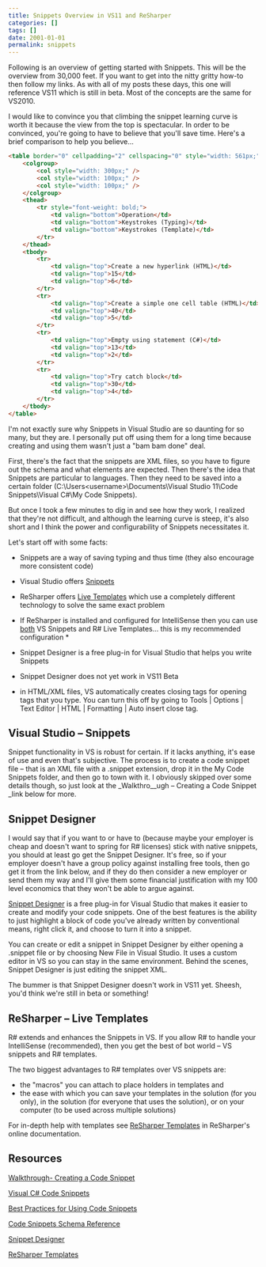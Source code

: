 ```yaml
---
title: Snippets Overview in VS11 and ReSharper
categories: []
tags: []
date: 2001-01-01
permalink: snippets
---
```


Following is an overview of getting started with Snippets. This will be the overview from 30,000 feet. If you want to get into the nitty gritty how-to then follow my links. As with all of my posts these days, this one will reference VS11 which is still in beta. Most of the concepts are the same for VS2010.

I would like to convince you that climbing the snippet learning curve is worth it because the view from the top is spectacular. In order to be convinced, you're going to have to believe that you'll save time. Here's a brief comparison to help you believe...

``` html
<table border="0" cellpadding="2" cellspacing="0" style="width: 561px;">
	<colgroup>
		<col style="width: 300px;" />
		<col style="width: 100px;" />
		<col style="width: 100px;" />
	</colgroup>
	<thead>
		<tr style="font-weight: bold;">
			<td valign="bottom">Operation</td>
			<td valign="bottom">Keystrokes (Typing)</td>
			<td valign="bottom">Keystrokes (Template)</td>
		</tr>
	</thead>
	<tbody>
		<tr>
			<td valign="top">Create a new hyperlink (HTML)</td>
			<td valign="top">15</td>
			<td valign="top">6</td>
		</tr>
		<tr>
			<td valign="top">Create a simple one cell table (HTML)</td>
			<td valign="top">40</td>
			<td valign="top">5</td>
		</tr>
		<tr>
			<td valign="top">Empty using statement (C#)</td>
			<td valign="top">13</td>
			<td valign="top">2</td>
		</tr>
		<tr>
			<td valign="top">Try catch block</td>
			<td valign="top">30</td>
			<td valign="top">4</td>
		</tr>
	</tbody>
</table>
```

I'm not exactly sure why Snippets in Visual Studio are so daunting for so many, but they are. I personally put off using them for a long time because creating and using them wasn't just a "bam bam done" deal.

First, there's the fact that the snippets are XML files, so you have to figure out the schema and what elements are expected. Then there's the idea that Snippets are particular to languages. Then they need to be saved into a certain folder (C:\Users\<username>\Documents\Visual Studio 11\Code Snippets\Visual C#\My Code Snippets).

But once I took a few minutes to dig in and see how they work, I realized that they're not difficult, and although the learning curve is steep, it's also short and I think the power and configurability of Snippets necessitates it.

Let's start off with some facts:

*   Snippets are a way of saving typing and thus time (they also encourage more consistent code)
*   Visual Studio offers <span style="text-decoration: underline;">Snippets</span>
*   ReSharper offers <span style="text-decoration: underline;">Live Templates</span> which use a completely different technology to solve the same exact problem
*   If ReSharper is installed and configured for IntelliSense then you can use <span style="text-decoration: underline;">both</span> VS Snippets and R# Live Templates... this is my recommended configuration *
*   Snippet Designer is a free plug-in for Visual Studio that helps you write Snippets
*   Snippet Designer does not yet work in VS11 Beta

* in HTML/XML files, VS automatically creates closing tags for opening tags that you type. You can turn this off by going to Tools | Options | Text Editor | HTML | Formatting | Auto insert close tag.

## Visual Studio &ndash; Snippets

Snippet functionality in VS is robust for certain. If it lacks anything, it's ease of use and even that's subjective. The process is to create a code snippet file &ndash; that is an XML file with a .snippet extension, drop it in the My Code Snippets folder, and then go to town with it. I obviously skipped over some details though, so just look at the _Walkthro__ugh &ndash; Creating a Code Snippet _link below for more.

## Snippet Designer

I would say that if you want to or have to (because maybe your employer is cheap and doesn't want to spring for R# licenses) stick with native snippets, you should at least go get the Snippet Designer. It's free, so if your employer doesn't have a group policy against installing free tools, then go get it from the link below, and if they do then consider a new employer or send them my way and I'll give them some financial justification with my 100 level economics that they won't be able to argue against.

[Snippet Designer](http://snippetdesigner.codeplex.com/) is a free plug-in for Visual Studio that makes it easier to create and modify your code snippets. One of the best features is the ability to just highlight a block of code you've already written by conventional means, right click it, and choose to turn it into a snippet.

You can create or edit a snippet in Snippet Designer by either opening a .snippet file or by choosing New File in Visual Studio. It uses a custom editor in VS so you can stay in the same environment. Behind the scenes, Snippet Designer is just editing the snippet XML.

The bummer is that Snippet Designer doesn't work in VS11 yet. Sheesh, you'd think we're still in beta or something!

## ReSharper &ndash; Live Templates

R# extends and enhances the Snippets in VS. If you allow R# to handle your IntelliSense (recommended), then you get the best of bot world &ndash; VS snippets and R# templates.

The two biggest advantages to R# templates over VS snippets are:

*   the "macros" you can attach to place holders in templates and
*   the ease with which you can save your templates in the solution (for you only), in the solution (for everyone that uses the solution), or on your computer (to be used across multiple solutions)

For in-depth help with templates see [ReSharper Templates](http://www.jetbrains.com/resharper/webhelp/Templates__Index.html) in ReSharper's online documentation.

##  

## Resources

[Walkthrough- Creating a Code Snippet](http://msdn.microsoft.com/en-us/library/ms165394(v=vs.110).aspx "Walkthrough- Creating a Code Snippet")

[Visual C# Code Snippets](http://msdn.microsoft.com/en-us/library/z41h7fat(v=vs.110).aspx)

[Best Practices for Using Code Snippets](http://msdn.microsoft.com/en-us/library/dh6380ay(v=vs.110).aspx)

[Code Snippets Schema Reference](http://msdn.microsoft.com/en-us/library/ms171418(v=vs.110).aspx)

[Snippet Designer](http://snippetdesigner.codeplex.com/)

[ReSharper Templates](http://www.jetbrains.com/resharper/webhelp/Templates__Index.html)